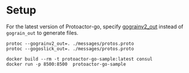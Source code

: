 # Setup
For the latest version of Protoactor-go, specify [gograinv2_out](https://github.com/AsynkronIT/protoactor-go/blob/dev/protobuf/protoc-gen-gograinv2/Makefile) instead of `gograin_out` to generate files.
```
protoc --gograinv2_out=. ./messages/protos.proto
protoc --gogoslick_out=. ./messages/protos.proto

docker build --rm -t protoactor-go-sample:latest consul
docker run -p 8500:8500  protoactor-go-sample
```
